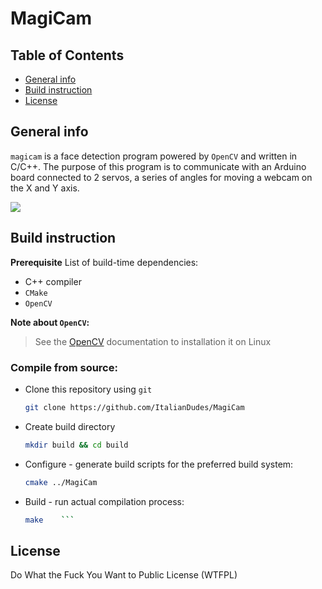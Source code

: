 # MagiCam 
## Table of Contents
- [General info](#general-info)
- [Build instruction](#build-instruction)
- [License](#license)

## General info
`magicam` is a face detection program powered by `OpenCV` and written in C/C++.
The purpose of this program is to communicate with an Arduino board connected to 2 servos, a series of angles for moving a webcam on the X and Y axis.
<!-- GIF Image -->
![](https://github.com/ItalianDudes/MagiCam/blob/main/screenshot/GIF.gif)

## Build instruction
**Prerequisite**
List of build-time dependencies:
 - C++ compiler
 - `CMake`
 - `OpenCV`

**Note about `OpenCV`:**
> See the [OpenCV](https://docs.opencv.org/4.x/d7/d9f/tutorial_linux_install.html) documentation to installation it on Linux

### Compile from source:
- Clone this repository using `git`
	```bash
	git clone https://github.com/ItalianDudes/MagiCam
	```
- Create build directory
	```bash
	mkdir build && cd build
	```
- Configure - generate build scripts for the preferred build system:
	```bash
	cmake ../MagiCam
	```
- Build - run actual compilation process:
	```bash
	make	```

## License
Do What the Fuck You Want to Public License (WTFPL)
